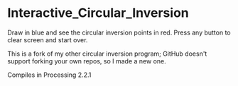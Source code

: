 # Interactive_Circular_Inversion
Draw in blue and see the circular inversion points in red.
Press any button to clear screen and start over.

This is a fork of my other circular inversion program; GitHub doesn't support forking your own repos, so I made a new one.

Compiles in Processing 2.2.1

